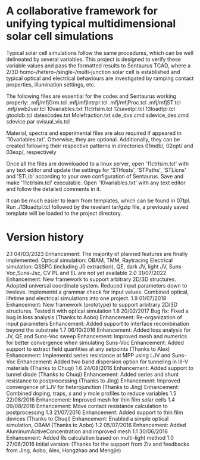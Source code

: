 # A collaborative framework for unifying typical multidimensional solar cell simulations
Typical solar cell simulations follow the same procedures, which can be well
    delineated by several variables. This project is designed to verify these
    variable values and pass the formatted results to Sentaurus TCAD, where a
    2/3D homo-/hetero-/single-/multi-junction solar cell is established and
    typical optical and electrical behaviours are investigated by ramping
    contact properties, illumination settings, etc.

The following files are essential for the codes and Sentaurus working properly:
.mfj/mfjGrm.tcl
.mfj/mfjIntrpr.tcl
.mfj/mfjProc.tcl
.mfj/mfjST.tcl
.mfj/swb2var.tcl
10variables.txt
11ctrlsim.tcl
12savetpl.tcl
13loadtpl.tcl
gtooldb.tcl
datexcodes.txt
Molefraction.txt
sde_dvs.cmd
sdevice_des.cmd
sdevice.par
svisual_vis.tcl

Material, spectra and experimental files are also required if appeared in
    '10variables.txt'. Otherwise, they are optional. Additionally, they
    can be created following their respective patterns in directories 01mdb/,
    02opt/ and 03exp/, respectively

Once all the files are downloaded to a linux server, open '11ctrlsim.tcl'
    with any text editor and update the settings for 'STHosts', 'STPaths',
    'STLicns' and 'STLib' according to your own configuration of Sentaurus.
    Save and make '11ctrlsim.tcl' executable. Open '10variables.txt' with
    any text editor and follow the detailed comments in it.

It can be much easier to learn from templates, which can be found in 07tpl.
    Run ./13loadtpl.tcl followed by the revelant tar/gzip file, a previously
    saved template will be loaded to the project directory.


# Version history
2.1		04/03/2023
	Enhancement: The majority of planned features are finally implemented.
		Optical simulation: OBAM, TMM, Raytracing
		Electrical simulation: QSSPC (including J0 extraction), QE,
		dark JV, light JV, Suns-Voc,Suns-Jsc, CV
		PL and EL are not yet available
2.0		31/07/2022
	Enhancement: New framework to support arbitrary 2D/3D structures. Adopted
		universal coordinate system. Reduced input parameters down to tweleve.
		Implementd a grammar check for input values. Combined optical, lifetime
		and electrical simulations into one project.
1.9		01/07/2018
	Enhancement: New framework (prototype) to support arbitrary 2D/3D
		structures. Tested it with optical simulation
1.8		20/02/2017
	Bug fix: Fixed a bug in loss analysis (Thanks to Aobo)
	Enhancement: Re-organization of input parameters
	Enhancement: Added support to interface recombination beyond the substrate
1.7		06/10/2016
	Enhancement: Added loss analysis for JV, QE and Suns-Voc sweep
	Enhancement: Improved mesh and numerics for better convergence when
		simulating Suns-Voc
	Enhancement: Added support to extract field quantities at any setpoints
		(Thanks to Alex)
	Enhancement: Implementd series resistance at MPP using LJV and Suns-Voc
	Enhancement: Added two band dispersion option for tunneling in III-V
		materials (Thanks to Chuqi)
1.6		24/08/2016
	Enhancement: Added support to tunnel diode (Thanks to Chuqi)
	Enhancement: Added series and shunt resistance to postprocessing (Thanks to
		Jing)
	Enhancement: Improved convergence of LJV for heterojunction (Thanks to Jing)
	Enhancement: Combined doping, traps, x and y mole profiles to reduce
		variables
1.5		22/08/2016
	Enhancement: Improved mesh for thin film solar cells
1.4		09/08/2016
	Enhancement: Move contact resistance calculation to postprocessing
1.3		21/07/2016
	Enhancement: Added support to thin film devices (Thanks to Chuqi)
	Enhancement: Enabled a simple optical simulation, OBAM (Thanks to Aobo)
1.2		05/07/2016
	Enhancement: Added AluminumActiveConcentration and improved mesh
1.1		30/06/2016
	Enhancement: Added Rs calculation based on multi-light method
1.0		27/06/2016
	Initial version: (Thanks for the support from Ziv and feedbacks from Jing,
		Aobo, Alex, Hongzhao and Mengjie)
